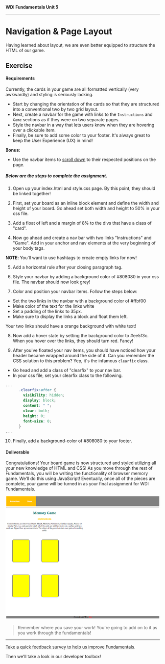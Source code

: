 **WDI Fundamentals Unit 5**

---

# Navigation & Page Layout

Having learned about layout, we are even better equipped to structure the HTML of our game.

## Exercise

#### Requirements

Currently, the cards in your game are all formatted vertically (very awkwardly) and styling is seriously lacking.
* Start by changing the orientation of the cards so that they are structured into a conventional two by two grid layout.
* Next, create a navbar for the game with links to the `Instructions` and `Game` sections as if they were on two separate pages.
* Style the navbar in a way that lets users know when they are hovering over a clickable item.
* Finally, be sure to add some color to your footer. It's always great to keep the User Experience (UX) in mind!

**Bonus:**

- Use the navbar items to [scroll down](https://developer.mozilla.org/en-US/docs/Web/HTML/Element/a) to their respected positions on the page.

##### Below are the steps to complete the assignment.

1) Open up your index.html and style.css page. By this point, they should be linked together!

2) First, set your board as an inline block element and define the width and height of your board. Go ahead set both width and height to 50% in your css file.

3) Add a float of left and a margin of 8% to the divs that have a class of "card".

4) Now go ahead and create a nav bar with two links "Instructions" and "Game". Add in your anchor and nav elements at the very beginning of your body tags.

**NOTE**: You'll want to use hashtags to create empty links for now!

5) Add a horizontal rule after your closing paragraph tag.

6) Style your navbar by adding a background color of #808080 in your css file. The navbar should now look grey!

7) Color and position your navbar items. Follow the steps below:

* Set the two links in the navbar with a background color of #ffbf00
* Make color of the text for the links white
* Set a padding of the links to 35px.
* Make sure to display the links a block and float them left.

Your two links should have a orange background with white text!

8) Now add a hover state by setting the background color to #ee5f3c. When you hover over the links, they should turn red. Fancy!

9) After you've floated your nav items, you should have noticed how your header became wrapped around the side of it. Can you remember the CSS solution to this problem? Yep, it's the infamous `clearfix` class.

* Go head and add a class of "clearfix" to your nav bar.
* In your css file, set your clearfix class to the following.

```css
...
      .clearfix:after {
        visibility: hidden;
        display: block;
        content: " ";
        clear: both;
        height: 0;
        font-size: 0;
      }
...
```

10) Finally, add a background-color of #808080 to your footer.


#### Deliverable

Congratulations! Your board game is now structured and styled utilizing all your new knowledge of HTML and CSS! As you move through the rest of Fundamentals, you will be writing the functionality of browser memory game. We'll do this using JavaScript! Eventually, once all of the pieces are complete, your game will be turned in as your final assignment for WDI Fundamentals.

![](../assets/elkwebdesign/memorygame6.png)

> Remember where you save your work! You're going to add on to it as you work through the fundamentals!

---

[Take a quick feedback survey to help us improve Fundamentals](feedback.md).

Then we'll take a look in our developer toolbox!
